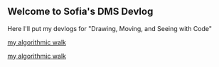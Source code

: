 ## Welcome to Sofia's DMS Devlog

Here I'll put my devlogs for "Drawing, Moving, and Seeing with Code"

[my algorithmic walk](2021-02-11-algorithmic-walk.md)


[my algorithmic walk](2021-02-11-algorithmic-walk.md)